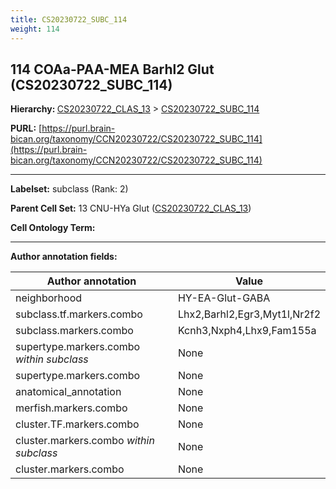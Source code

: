 ```yaml
---
title: CS20230722_SUBC_114
weight: 114
---
```

## 114 COAa-PAA-MEA Barhl2 Glut (CS20230722_SUBC_114)
<b>Hierarchy: </b>
[CS20230722_CLAS_13](../CS20230722_CLAS_13) >
[CS20230722_SUBC_114](../CS20230722_SUBC_114)

**PURL:** [https://purl.brain-bican.org/taxonomy/CCN20230722/CS20230722_SUBC_114](https://purl.brain-bican.org/taxonomy/CCN20230722/CS20230722_SUBC_114)

---


**Labelset:** subclass (Rank: 2)

**Parent Cell Set:** 13 CNU-HYa Glut ([CS20230722_CLAS_13](../CS20230722_CLAS_13))



**Cell Ontology Term:** 

[MARKER GENES.]: #


---

[TRANSFERRED ANNOTATIONS.]: #


[AUTHOR ANNOTATION FIELDS.]: #


**Author annotation fields:**

| Author annotation | Value |
|-------------------|-------|
|neighborhood|HY-EA-Glut-GABA|
|subclass.tf.markers.combo|Lhx2,Barhl2,Egr3,Myt1l,Nr2f2|
|subclass.markers.combo|Kcnh3,Nxph4,Lhx9,Fam155a|
|supertype.markers.combo _within subclass_|None|
|supertype.markers.combo|None|
|anatomical_annotation|None|
|merfish.markers.combo|None|
|cluster.TF.markers.combo|None|
|cluster.markers.combo _within subclass_|None|
|cluster.markers.combo|None|
